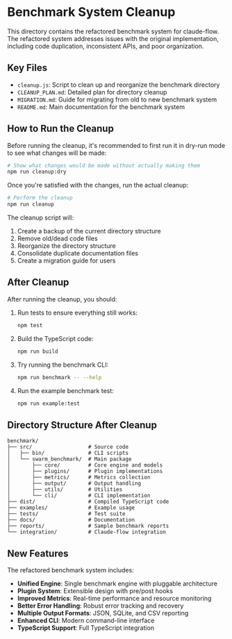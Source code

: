 # Benchmark System Cleanup

This directory contains the refactored benchmark system for claude-flow. The refactored system addresses issues with the original implementation, including code duplication, inconsistent APIs, and poor organization.

## Key Files

- `cleanup.js`: Script to clean up and reorganize the benchmark directory
- `CLEANUP_PLAN.md`: Detailed plan for directory cleanup
- `MIGRATION.md`: Guide for migrating from old to new benchmark system
- `README.md`: Main documentation for the benchmark system

## How to Run the Cleanup

Before running the cleanup, it's recommended to first run it in dry-run mode to see what changes will be made:

```bash
# Show what changes would be made without actually making them
npm run cleanup:dry
```

Once you're satisfied with the changes, run the actual cleanup:

```bash
# Perform the cleanup
npm run cleanup
```

The cleanup script will:

1. Create a backup of the current directory structure
2. Remove old/dead code files
3. Reorganize the directory structure
4. Consolidate duplicate documentation files
5. Create a migration guide for users

## After Cleanup

After running the cleanup, you should:

1. Run tests to ensure everything still works:
   ```bash
   npm test
   ```

2. Build the TypeScript code:
   ```bash
   npm run build
   ```

3. Try running the benchmark CLI:
   ```bash
   npm run benchmark -- --help
   ```

4. Run the example benchmark test:
   ```bash
   npm run example:test
   ```

## Directory Structure After Cleanup

```
benchmark/
├── src/                  # Source code
│   ├── bin/              # CLI scripts
│   └── swarm_benchmark/  # Main package
│       ├── core/         # Core engine and models
│       ├── plugins/      # Plugin implementations
│       ├── metrics/      # Metrics collection
│       ├── output/       # Output handling
│       ├── utils/        # Utilities
│       └── cli/          # CLI implementation
├── dist/                 # Compiled TypeScript code
├── examples/             # Example usage
├── tests/                # Test suite
├── docs/                 # Documentation
├── reports/              # Sample benchmark reports
└── integration/          # Claude-flow integration
```

## New Features

The refactored benchmark system includes:

- **Unified Engine**: Single benchmark engine with pluggable architecture
- **Plugin System**: Extensible design with pre/post hooks
- **Improved Metrics**: Real-time performance and resource monitoring
- **Better Error Handling**: Robust error tracking and recovery
- **Multiple Output Formats**: JSON, SQLite, and CSV reporting
- **Enhanced CLI**: Modern command-line interface
- **TypeScript Support**: Full TypeScript integration